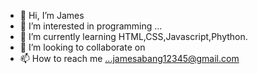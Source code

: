 - 👋 Hi, I’m James
- 👀 I’m interested in programming ...
- 🌱 I’m currently learning HTML,CSS,Javascript,Phython.
- 💞️ I’m looking to collaborate on 
- 📫 How to reach me ...jamesabang12345@gmail.com

<!---
jamesabang12345/jamesabang12345 is a ✨ special ✨ repository because its `README.md` (this file) appears on your GitHub profile.
You can click the Preview link to take a look at your changes.
--->
